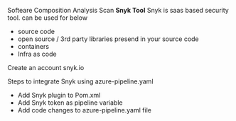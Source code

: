 Softeare Composition Analysis Scan
**Snyk Tool**
Snyk is saas based security tool. can be used for below 
- source code
- open source / 3rd party libraries presend in your source code
- containers
- Infra as code

Create an account snyk.io

Steps to integrate Snyk using azure-pipeline.yaml
- Add Snyk plugin to Pom.xml
- Add Snyk token as pipeline variable
- Add code changes to azure-pipeline.yaml file


